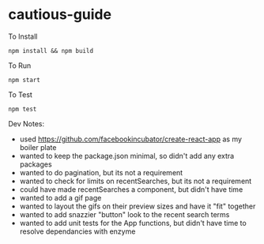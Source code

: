 # cautious-guide

To Install

`npm install && npm build`

To Run

`npm start`

To Test

`npm test`

Dev Notes:
* used https://github.com/facebookincubator/create-react-app as my boiler plate
* wanted to keep the package.json minimal, so didn't add any extra packages
* wanted to do pagination, but its not a requirement
* wanted to check for limits on recentSearches, but its not a requirement
* could have made recentSearches a component, but didn't have time
* wanted to add a gif page
* wanted to layout the gifs on their preview sizes and have it "fit" together
* wanted to add snazzier "button" look to the recent search terms
* wanted to add unit tests for the App functions, but didn't have time to resolve dependancies with enzyme
 
